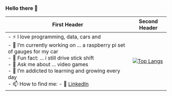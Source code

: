 ### Hello there 👋

| First Header  | Second Header |
| ------------- | ------------- |
| - :zap: I love programming, data, cars and <br />- 🔭 I’m currently working on ... a raspberry pi set of gauges for my car<br />- 🤔 Fun fact: ... i still drive stick shift<br />- 💬 Ask me about ... video games<br />- 🌱 I’m addicted to learning and growing every day<br />- 📫 How to find me: - :office: [LinkedIn](https://www.linkedin.com/in/jeremy-boron/)| [![Top Langs](https://github-readme-stats.vercel.app/api/top-langs/?username=hitmanof44th&layout=compact&theme=onedark)](https://github.com/hitmanof44th/github-readme-stats)  |



<!--
**hitmanof44th/hitmanof44th** is a ✨ _special_ ✨ repository because its `README.md` (this file) appears on your GitHub profile.
Here are some ideas to get you started:

- 🔭 I’m currently working on ...
- 🌱 I’m currently learning ...
- 👯 I’m looking to collaborate on ...
- 🤔 I’m looking for help with ...
- 💬 Ask me about ...
- 📫 How to reach me: ...
- 😄 Pronouns: ...
- ⚡ Fun fact: ...
-->
